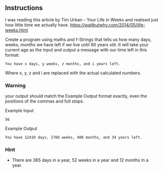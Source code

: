 ## Instructions
I was reading this article by Tim Urban - Your Life in Weeks and realised just how little time we actually have.
https://waitbutwhy.com/2014/05/life-weeks.html

Create a program using maths and f-Strings that tells us how many days, weeks, months we have left if we live until 90 years old.
It will take your current age as the input and output a message with our time left in this format:

`You have x days, y weeks, z months, and i years left.`

Where x, y, z and i are replaced with the actual calculated numbers.

### Warning 
your output should match the Example Output format exactly, even the positions of the commas and full stops.

Example Input
```
56
```
Example Output
```
You have 12410 days, 1768 weeks, 408 months, and 34 years left.
```

### Hint
* There are 365 days in a year, 52 weeks in a year and 12 months in a year.
